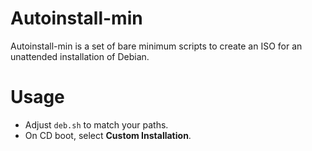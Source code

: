 Autoinstall-min
===============
Autoinstall-min is a set of bare minimum scripts to create an ISO for an unattended installation of Debian.

Usage
=====
* Adjust `deb.sh` to match your paths.
* On CD boot, select **Custom Installation**.

